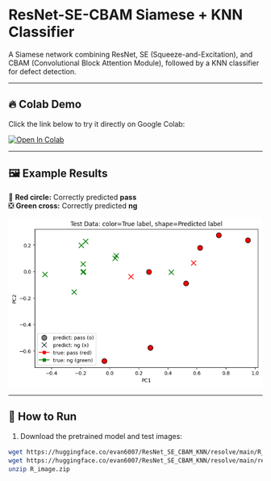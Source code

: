 # ResNet-SE-CBAM Siamese + KNN Classifier

A Siamese network combining ResNet, SE (Squeeze-and-Excitation), and CBAM (Convolutional Block Attention Module), followed by a KNN classifier for defect detection.

---

## 🔥 Colab Demo

Click the link below to try it directly on Google Colab:

[![Open In Colab](https://colab.research.google.com/assets/colab-badge.svg)](https://colab.research.google.com/drive/1kLoaVsBMfykAern0G3JncQDnrsTc3D6I?usp=sharing)


---

## 🖼️ Example Results

🔴 **Red circle:** Correctly predicted **pass**  
❎ **Green cross:** Correctly predicted **ng**  

<div align="center">
  <img src="https://github.com/evan6007/ResNet-SE-CBAM_Siamese/blob/main/Resnet_se_cbam_knn_demo_image.jpg" width="600">
</div>



---

## 🚀 How to Run

1. Download the pretrained model and test images:

```bash
wget https://huggingface.co/evan6007/ResNet_SE_CBAM_KNN/resolve/main/R_image.zip -O R_image.zip
wget https://huggingface.co/evan6007/ResNet_SE_CBAM_KNN/resolve/main/resnet_se_cbam_40_20.pth -O resnet_se_cbam_40_20.pth
unzip R_image.zip
